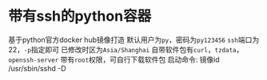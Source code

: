 # 带有ssh的python容器
基于python官方docker hub镜像打造 
默认用户为`py`，密码为`py123456` 
`ssh`端口为22，`-p`指定即可 
已修改时区为`Asia/Shanghai` 
自带软件包有`curl`，`tzdata`，`openssh-server` 
带有`root`权限，可自行下载软件包 
启动命令: 镜像id /usr/sbin/sshd -D
